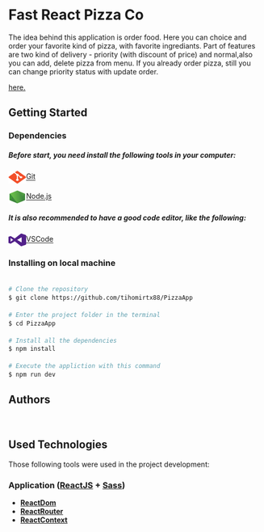 # Fast React Pizza Co

The idea behind this application is order food. Here you can choice and order your favorite kind of pizza,
with favorite ingrediants. Part of features are two kind of delivery - priority (with discount of price) and normal,also 
you can add, delete pizza from menu. If you already order pizza, still you can change priority status with update order.

[here.](https://github.com/tihomirtx88/PizzaApp)

## Getting Started

### Dependencies

##### Before start, you need install the following tools in your computer:

<img align="center" alt="GIT" height="25" width="35" src="https://raw.githubusercontent.com/devicons/devicon/master/icons/git/git-original.svg" style="max-width:100%;">[Git](https://git-scm.com)</img>

<img align="center" alt="NodeJS" height="25" width="35" src="https://raw.githubusercontent.com/devicons/devicon/master/icons/nodejs/nodejs-original.svg" style="max-width:100%;">[Node.js](https://nodejs.org/en/)</img>

##### It is also recommended to have a good code editor, like the following:

<img align="center" alt="VisualStudioCode" height="25" width="35" src="https://raw.githubusercontent.com/devicons/devicon/master/icons/visualstudio/visualstudio-plain.svg" style="max-width:100%;">[VSCode](https://code.visualstudio.com/)</img>

### Installing on local machine

```bash

# Clone the repository
$ git clone https://github.com/tihomirtx88/PizzaApp

# Enter the project folder in the terminal
$ cd PizzaApp

# Install all the dependencies
$ npm install

# Execute the appliction with this command
$ npm run dev

```

## Authors

<a href="https://github.com/tihomirtx88">
 <img style="border-radius: 50%;" src="https://avatars.githubusercontent.com/u/88166066?v=4" width="100px;" alt=""/>
</a>

## Used Technologies

Those following tools were used in the project development:

### **Application** ([ReactJS](https://reactjs.org/) + [Sass](https://tailwindcss.com/))

-   **[ReactDom](https://react-redux.js.org/)**
-   **[ReactRouter](https://reactrouter.com/en/main)**
-   **[ReactContext](https://reactjs.org/docs/context.html)**